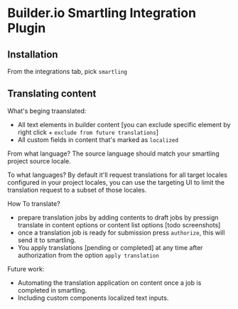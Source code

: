 # Builder.io Smartling Integration Plugin

## Installation

From the integrations tab, pick `smartling`

## Translating content
What's beging traanslated:
- All text elements in builder content [you can exclude specific element by right click + `exclude from future translations`]
- All custom fields in content that's marked as `localized`

From what language?
The source language should match your smartling project source locale.

To what languages?
By default it'll request translations for all target locales configured in your project locales, you can use the targeting UI to limit the translation request to a subset of those locales.

How To translate?
- prepare translation jobs by adding contents to draft jobs by pressign translate in content options or content list options [todo screenshots]
- once a translation job is ready for submission press `authorize`, this will send it to smartling.
- You apply translations [pending or completed] at any time after authorization from the option `apply translation`


Future work:
- Automating the translation application on content once a job is completed in smartling.
- Including custom components localized text inputs.

